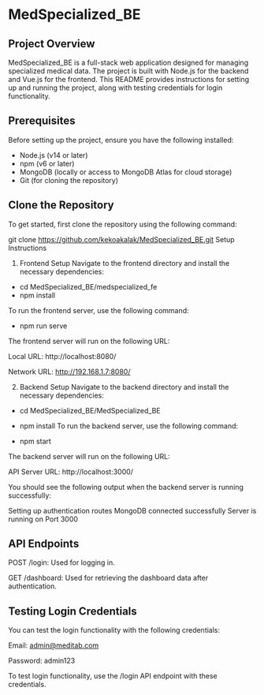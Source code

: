 # MedSpecialized_BE

## Project Overview

MedSpecialized_BE is a full-stack web application designed for managing specialized medical data. The project is built with Node.js for the backend and Vue.js for the frontend. This README provides instructions for setting up and running the project, along with testing credentials for login functionality.

## Prerequisites

Before setting up the project, ensure you have the following installed:

- Node.js (v14 or later)
- npm (v6 or later)
- MongoDB (locally or access to MongoDB Atlas for cloud storage)
- Git (for cloning the repository)

## Clone the Repository

To get started, first clone the repository using the following command:

git clone https://github.com/kekoakalak/MedSpecialized_BE.git
Setup Instructions
1. Frontend Setup
Navigate to the frontend directory and install the necessary dependencies:


- cd MedSpecialized_BE/medspecialized_fe
- npm install


To run the frontend server, use the following command:

- npm run serve

The frontend server will run on the following URL:

Local URL: http://localhost:8080/

Network URL: http://192.168.1.7:8080/

2. Backend Setup
Navigate to the backend directory and install the necessary dependencies:


- cd MedSpecialized_BE/MedSpecialized_BE
- npm install
To run the backend server, use the following command:


- npm start

The backend server will run on the following URL:

API Server URL: http://localhost:3000/

You should see the following output when the backend server is running successfully:

Setting up authentication routes
MongoDB connected successfully
Server is running on Port 3000

## API Endpoints
POST /login: Used for logging in.

GET /dashboard: Used for retrieving the dashboard data after authentication.

## Testing Login Credentials
You can test the login functionality with the following credentials:

Email: admin@meditab.com

Password: admin123

To test login functionality, use the /login API endpoint with these credentials.